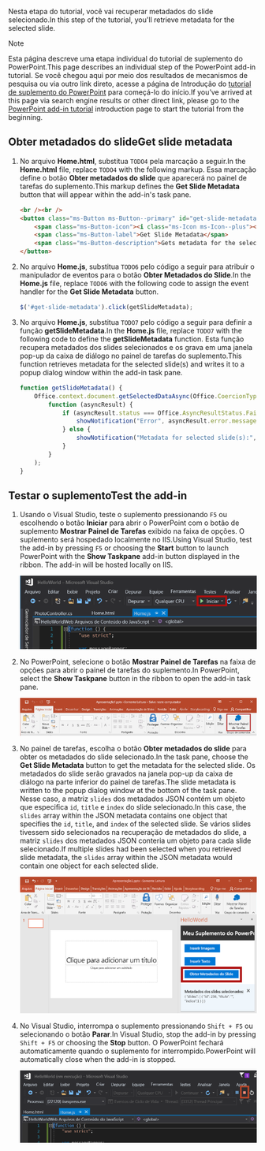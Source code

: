 <span data-ttu-id="d1b02-101">Nesta etapa do tutorial, você vai recuperar metadados do slide selecionado.</span><span class="sxs-lookup"><span data-stu-id="d1b02-101">In this step of the tutorial, you'll retrieve metadata for the selected slide.</span></span>

> [!NOTE]
> <span data-ttu-id="d1b02-102">Esta página descreve uma etapa individual do tutorial de suplemento do PowerPoint.</span><span class="sxs-lookup"><span data-stu-id="d1b02-102">This page describes an individual step of the PowerPoint add-in tutorial.</span></span> <span data-ttu-id="d1b02-103">Se você chegou aqui por meio dos resultados de mecanismos de pesquisa ou via outro link direto, acesse a página de Introdução do [tutorial de suplemento do PowerPoint](../tutorials/powerpoint-tutorial.yml) para começá-lo do início.</span><span class="sxs-lookup"><span data-stu-id="d1b02-103">If you’ve arrived at this page via search engine results or other direct link, please go to the [PowerPoint add-in tutorial](../tutorials/powerpoint-tutorial.yml) introduction page to start the tutorial from the beginning.</span></span>

## <a name="get-slide-metadata"></a><span data-ttu-id="d1b02-104">Obter metadados do slide</span><span class="sxs-lookup"><span data-stu-id="d1b02-104">Get slide metadata</span></span>

1. <span data-ttu-id="d1b02-105">No arquivo **Home.html**, substitua `TODO4` pela marcação a seguir.</span><span class="sxs-lookup"><span data-stu-id="d1b02-105">In the **Home.html** file, replace `TODO4` with the following markup.</span></span> <span data-ttu-id="d1b02-106">Essa marcação define o botão **Obter metadados do slide** que aparecerá no painel de tarefas do suplemento.</span><span class="sxs-lookup"><span data-stu-id="d1b02-106">This markup defines the **Get Slide Metadata** button that will appear within the add-in's task pane.</span></span>

    ```html
    <br /><br />
    <button class="ms-Button ms-Button--primary" id="get-slide-metadata">
        <span class="ms-Button-icon"><i class="ms-Icon ms-Icon--plus"></i></span>
        <span class="ms-Button-label">Get Slide Metadata</span>
        <span class="ms-Button-description">Gets metadata for the selected slide(s).</span>
    </button>
    ```

2. <span data-ttu-id="d1b02-107">No arquivo **Home.js**, substitua `TODO6` pelo código a seguir para atribuir o manipulador de eventos para o botão **Obter Metadados do Slide**.</span><span class="sxs-lookup"><span data-stu-id="d1b02-107">In the **Home.js** file, replace `TODO6` with the following code to assign the event handler for the **Get Slide Metadata** button.</span></span>

    ```js
    $('#get-slide-metadata').click(getSlideMetadata);
    ```

3. <span data-ttu-id="d1b02-108">No arquivo **Home.js**, substitua `TODO7` pelo código a seguir para definir a função **getSlideMetadata**.</span><span class="sxs-lookup"><span data-stu-id="d1b02-108">In the **Home.js** file, replace `TODO7` with the following code to define the **getSlideMetadata** function.</span></span> <span data-ttu-id="d1b02-109">Esta função recupera metadados dos slides selecionados e os grava em uma janela pop-up da caixa de diálogo no painel de tarefas do suplemento.</span><span class="sxs-lookup"><span data-stu-id="d1b02-109">This function retrieves metadata for the selected slide(s) and writes it to a popup dialog window within the add-in task pane.</span></span>

    ```js
    function getSlideMetadata() {
        Office.context.document.getSelectedDataAsync(Office.CoercionType.SlideRange,
            function (asyncResult) {
                if (asyncResult.status === Office.AsyncResultStatus.Failed) {
                    showNotification("Error", asyncResult.error.message);
                } else {
                    showNotification("Metadata for selected slide(s):", JSON.stringify(asyncResult.value), null, 2);
                }
            }
        );
    }
    ```

## <a name="test-the-add-in"></a><span data-ttu-id="d1b02-110">Testar o suplemento</span><span class="sxs-lookup"><span data-stu-id="d1b02-110">Test the add-in</span></span>

1. <span data-ttu-id="d1b02-p104">Usando o Visual Studio, teste o suplemento pressionando `F5` ou escolhendo o botão **Iniciar** para abrir o PowerPoint com o botão de suplemento **Mostrar Painel de Tarefas** exibido na faixa de opções. O suplemento será hospedado localmente no IIS.</span><span class="sxs-lookup"><span data-stu-id="d1b02-p104">Using Visual Studio, test the add-in by pressing `F5` or choosing the **Start** button to launch PowerPoint with the **Show Taskpane** add-in button displayed in the ribbon. The add-in will be hosted locally on IIS.</span></span>

    ![Captura de tela do Visual Studio com o botão Iniciar realçado](../images/powerpoint-tutorial-start.png)

2. <span data-ttu-id="d1b02-114">No PowerPoint, selecione o botão **Mostrar Painel de Tarefas** na faixa de opções para abrir o painel de tarefas do suplemento.</span><span class="sxs-lookup"><span data-stu-id="d1b02-114">In PowerPoint, select the **Show Taskpane** button in the ribbon to open the add-in task pane.</span></span>

    ![Captura de tela do Visual Studio com o botão Mostrar Painel de Tarefas realçado na faixa de opções Página Inicial](../images/powerpoint-tutorial-show-taskpane-button.png)

3. <span data-ttu-id="d1b02-116">No painel de tarefas, escolha o botão **Obter metadados do slide** para obter os metadados do slide selecionado.</span><span class="sxs-lookup"><span data-stu-id="d1b02-116">In the task pane, choose the **Get Slide Metadata** button to get the metadata for the selected slide.</span></span> <span data-ttu-id="d1b02-117">Os metadados do slide serão gravados na janela pop-up da caixa de diálogo na parte inferior do painel de tarefas.</span><span class="sxs-lookup"><span data-stu-id="d1b02-117">The slide metadata is written to the popup dialog window at the bottom of the task pane.</span></span> <span data-ttu-id="d1b02-118">Nesse caso, a matriz `slides` dos metadados JSON contém um objeto que especifica `id`, `title` e `index` do slide selecionado.</span><span class="sxs-lookup"><span data-stu-id="d1b02-118">In this case, the `slides` array within the JSON metadata contains one object that specifies the `id`, `title`, and `index` of the selected slide.</span></span> <span data-ttu-id="d1b02-119">Se vários slides tivessem sido selecionados na recuperação de metadados do slide, a matriz `slides` dos metadados JSON conteria um objeto para cada slide selecionado.</span><span class="sxs-lookup"><span data-stu-id="d1b02-119">If multiple slides had been selected when you retrieved slide metadata, the `slides` array within the JSON metadata would contain one object for each selected slide.</span></span>

    ![Captura de tela do suplemento do PowerPoint com o botão Obter metadados do slide realçado](../images/powerpoint-tutorial-get-slide-metadata.png)

4. <span data-ttu-id="d1b02-121">No Visual Studio, interrompa o suplemento pressionando `Shift + F5` ou selecionando o botão **Parar**.</span><span class="sxs-lookup"><span data-stu-id="d1b02-121">In Visual Studio, stop the add-in by pressing `Shift + F5` or choosing the **Stop** button.</span></span> <span data-ttu-id="d1b02-122">O PowerPoint fechará automaticamente quando o suplemento for interrompido.</span><span class="sxs-lookup"><span data-stu-id="d1b02-122">PowerPoint will automatically close when the add-in is stopped.</span></span>

    ![Captura de tela do Visual Studio com o botão Parar realçado](../images/powerpoint-tutorial-stop.png)
